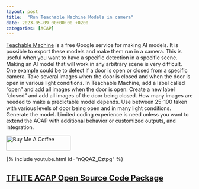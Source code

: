 ```yaml
---
layout: post
title:  "Run Teachable Machine Models in camera"
date: 2023-05-09 00:00:00 +0200
categories: [ACAP]
---
```

[Teachable Machine]( https://teachablemachine.withgoogle.com/) is a free Google service for making AI models.  It is possible to export these models and make them run in a camera.  This is useful when you want to have a specific detection in a specific scene.  Making an AI model that will work in any arbitrary scene is very difficult.  One example could be to detect if a door is open or closed from a specific camera.  Take several images when the door is closed and when the door is open in various light conditions.  In Teachable Machine, add a label called “open” and add all images when the door is open. Create a new label “closed” and add all images of the door being closed.  How many images are needed to make a predictable model depends.  Use between 25-100 taken with various levels of door being open and in many light conditions.  Generate the model.  Limited coding experience is need unless you want to extend the ACAP with additional behavior or customized outputs, and integration.


<a href="https://www.buymeacoffee.com/fredjuhlinl" target="_blank"><img src="https://cdn.buymeacoffee.com/buttons/default-orange.png" alt="Buy Me A Coffee" height="41" width="174"></a>


{% include youtube.html id="nQQAZ_Eztpg" %}  

## [TFLITE ACAP Open Source Code Package](https://github.com/pandosme/TFLITE_1)


